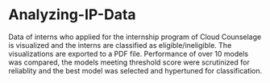# Analyzing-IP-Data
Data of interns who applied for the internship program of Cloud Counselage is visualized and the interns are classified as eligible/ineligible. The visualizations are exported to a PDF file.
Performance of over 10 models was compared, the models meeting threshold score were scrutinized for reliablity and the best model was selected and hypertuned for classification.
